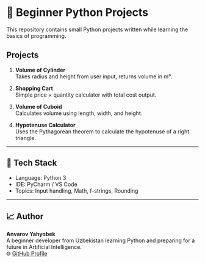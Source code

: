 # 🐍 Beginner Python Projects

This repository contains small Python projects written while learning the basics of programming.

## Projects

1. **Volume of Cylinder**  
   Takes radius and height from user input, returns volume in m³.

2. **Shopping Cart**  
   Simple price × quantity calculator with total cost output.

3. **Volume of Cuboid**  
   Calculates volume using length, width, and height.

4. **Hypotenuse Calculator**  
   Uses the Pythagorean theorem to calculate the hypotenuse of a right triangle.

---

## 🔧 Tech Stack
- Language: Python 3
- IDE: PyCharm / VS Code
- Topics: Input handling, Math, f-strings, Rounding

---

## 📈 Author

**Anvarov Yahyobek**  
A beginner developer from Uzbekistan learning Python and preparing for a future in Artificial Intelligence.  
🌐 [GitHub Profile](https://github.com/yahyobekanvarov)
